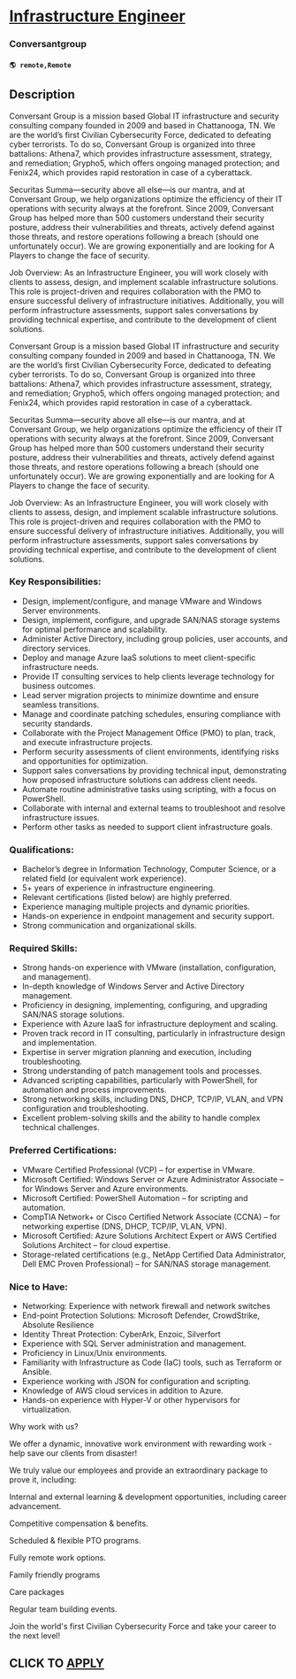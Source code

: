 # [Infrastructure Engineer](https://www.remotewlb.com/apply/infrastructure-engineer-133739)  
### Conversantgroup  
#### `🌎 remote,Remote`  

## Description

Conversant Group is a mission based Global IT infrastructure and security consulting company founded in 2009 and based in Chattanooga, TN. We are the world’s first Civilian Cybersecurity Force, dedicated to defeating cyber terrorists. To do so, Conversant Group is organized into three battalions: Athena7, which provides infrastructure assessment, strategy, and remediation; Grypho5, which offers ongoing managed protection; and Fenix24, which provides rapid restoration in case of a cyberattack.

Securitas Summa—security above all else—is our mantra, and at Conversant Group, we help organizations optimize the efficiency of their IT operations with security always at the forefront. Since 2009, Conversant Group has helped more than 500 customers understand their security posture, address their vulnerabilities and threats, actively defend against those threats, and restore operations following a breach (should one unfortunately occur). We are growing exponentially and are looking for A Players to change the face of security.

  

Job Overview: As an Infrastructure Engineer, you will work closely with clients to assess, design, and implement scalable infrastructure solutions. This role is project-driven and requires collaboration with the PMO to ensure successful delivery of infrastructure initiatives. Additionally, you will perform infrastructure assessments, support sales conversations by providing technical expertise, and contribute to the development of client solutions.

  

Conversant Group is a mission based Global IT infrastructure and security consulting company founded in 2009 and based in Chattanooga, TN. We are the world’s first Civilian Cybersecurity Force, dedicated to defeating cyber terrorists. To do so, Conversant Group is organized into three battalions: Athena7, which provides infrastructure assessment, strategy, and remediation; Grypho5, which offers ongoing managed protection; and Fenix24, which provides rapid restoration in case of a cyberattack.

Securitas Summa—security above all else—is our mantra, and at Conversant Group, we help organizations optimize the efficiency of their IT operations with security always at the forefront. Since 2009, Conversant Group has helped more than 500 customers understand their security posture, address their vulnerabilities and threats, actively defend against those threats, and restore operations following a breach (should one unfortunately occur). We are growing exponentially and are looking for A Players to change the face of security.

  

Job Overview: As an Infrastructure Engineer, you will work closely with clients to assess, design, and implement scalable infrastructure solutions. This role is project-driven and requires collaboration with the PMO to ensure successful delivery of infrastructure initiatives. Additionally, you will perform infrastructure assessments, support sales conversations by providing technical expertise, and contribute to the development of client solutions.

  

### Key Responsibilities:

* Design, implement/configure, and manage VMware and Windows Server environments.
* Design, implement, configure, and upgrade SAN/NAS storage systems for optimal performance and scalability.
* Administer Active Directory, including group policies, user accounts, and directory services.
* Deploy and manage Azure IaaS solutions to meet client-specific infrastructure needs.
* Provide IT consulting services to help clients leverage technology for business outcomes.
* Lead server migration projects to minimize downtime and ensure seamless transitions.
* Manage and coordinate patching schedules, ensuring compliance with security standards.
* Collaborate with the Project Management Office (PMO) to plan, track, and execute infrastructure projects.
* Perform security assessments of client environments, identifying risks and opportunities for optimization.
* Support sales conversations by providing technical input, demonstrating how proposed infrastructure solutions can address client needs.
* Automate routine administrative tasks using scripting, with a focus on PowerShell.
* Collaborate with internal and external teams to troubleshoot and resolve infrastructure issues.
* Perform other tasks as needed to support client infrastructure goals.

  

  

### Qualifications:

* Bachelor’s degree in Information Technology, Computer Science, or a related field (or equivalent work experience).
* 5+ years of experience in infrastructure engineering.
* Relevant certifications (listed below) are highly preferred.
* Experience managing multiple projects and dynamic priorities.
* Hands-on experience in endpoint management and security support.
* Strong communication and organizational skills.

  

### Required Skills:

* Strong hands-on experience with VMware (installation, configuration, and management).
* In-depth knowledge of Windows Server and Active Directory management.
* Proficiency in designing, implementing, configuring, and upgrading SAN/NAS storage solutions.
* Experience with Azure IaaS for infrastructure deployment and scaling.
* Proven track record in IT consulting, particularly in infrastructure design and implementation.
* Expertise in server migration planning and execution, including troubleshooting.
* Strong understanding of patch management tools and processes.
* Advanced scripting capabilities, particularly with PowerShell, for automation and process improvements.
* Strong networking skills, including DNS, DHCP, TCP/IP, VLAN, and VPN configuration and troubleshooting.
* Excellent problem-solving skills and the ability to handle complex technical challenges.

  

### Preferred Certifications:

* VMware Certified Professional (VCP) – for expertise in VMware.
* Microsoft Certified: Windows Server or Azure Administrator Associate – for Windows Server and Azure environments.
* Microsoft Certified: PowerShell Automation – for scripting and automation.
* CompTIA Network+ or Cisco Certified Network Associate (CCNA) – for networking expertise (DNS, DHCP, TCP/IP, VLAN, VPN).
* Microsoft Certified: Azure Solutions Architect Expert or AWS Certified Solutions Architect – for cloud expertise.
* Storage-related certifications (e.g., NetApp Certified Data Administrator, Dell EMC Proven Professional) – for SAN/NAS storage management.

  

  

### Nice to Have:

* Networking: Experience with network firewall and network switches
* End-point Protection Solutions: Microsoft Defender, CrowdStrike, Absolute Resilience
* Identity Threat Protection: CyberArk, Enzoic, Silverfort
* Experience with SQL Server administration and management.
* Proficiency in Linux/Unix environments.
* Familiarity with Infrastructure as Code (IaC) tools, such as Terraform or Ansible.
* Experience working with JSON for configuration and scripting.
* Knowledge of AWS cloud services in addition to Azure.
* Hands-on experience with Hyper-V or other hypervisors for virtualization.

  

  

Why work with us?

  

We offer a dynamic, innovative work environment with rewarding work - help save our clients from disaster!

We truly value our employees and provide an extraordinary package to prove it, including:

  

Internal and external learning & development opportunities, including career advancement.

Competitive compensation & benefits.

Scheduled & flexible PTO programs.

Fully remote work options.

Family friendly programs

Care packages

Regular team building events.

  

Join the world's first Civilian Cybersecurity Force and take your career to the next level!

  
## CLICK TO [APPLY](https://www.remotewlb.com/apply/infrastructure-engineer-133739)

